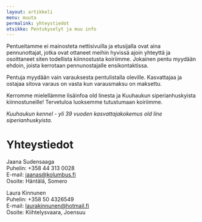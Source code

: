 ```yaml
---
layout: artikkeli
menu: muuta
permalink: yhteystiedot
otsikko: Pentukyselyt ja muu info
---
```

Pentueitamme ei mainosteta 
nettisivuilla ja etusijalla ovat aina pennunottajat, 
jotka ovat ottaneet meihin hyvissä ajoin yhteyttä ja osoittaneet 
siten todellista kiinnostusta koiriimme. Jokainen pentu myydään 
ehdoin, joista kerrotaan pennunostajalle ensikontaktissa. 
									
Pentuja myydään vain varauksesta pentulistalla oleville. Kasvattajaa
ja ostajaa sitova varaus on vasta kun varausmaksu on maksettu.

Kerromme mielellämme lisäinfoa old linesta ja Kuuhaukun siperianhuskyista kiinnostuneille!
Tervetuloa luoksemme tutustumaan koiriimme.
								
*Kuuhaukun kennel - yli 39 vuoden kasvattajakokemus old line siperianhuskyista.*

<h1>Yhteystiedot</h1>

Jaana Sudensaaga<br>
<span>Puhelin: </span> +358 44 313 0028<br>
<span>E-mail: </span><a href="mailto:">jaanas@kolumbus.fi</a><br>
<span>Osoite: </span> Häntälä, Somero

Laura Kinnunen<br>
<span>Puhelin: </span> +358 50 4326549<br>
<span>E-mail: </span><a href="mailto:">laurakinnunen@hotmail.fi</a><br>
<span>Osoite: </span> Kiihtelysvaara, Joensuu
